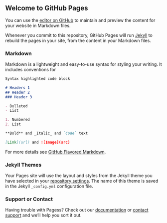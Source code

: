 ## Welcome to GitHub Pages

You can use the [editor on GitHub](https://github.com/HaoLiSky/try.io/edit/master/README.md) to maintain and preview the content for your website in Markdown files.

Whenever you commit to this repository, GitHub Pages will run [Jekyll](https://jekyllrb.com/) to rebuild the pages in your site, from the content in your Markdown files.

### Markdown

Markdown is a lightweight and easy-to-use syntax for styling your writing. It includes conventions for

```markdown
Syntax highlighted code block

# Headers 1
## Header 2
### Header 3

- Bulleted
- List

1. Numbered
2. List

**Bold** and _Italic_ and `Code` text

[Link](url) and ![Image](src)
```

For more details see [GitHub Flavored Markdown](https://guides.github.com/features/mastering-markdown/).

### Jekyll Themes

Your Pages site will use the layout and styles from the Jekyll theme you have selected in your [repository settings](https://github.com/HaoLiSky/try.io/settings). The name of this theme is saved in the Jekyll `_config.yml` configuration file.

### Support or Contact

Having trouble with Pagess? Check out our [documentation](https://help.github.com/categories/github-pages-basics/) or [contact support](https://github.com/contact) and we’ll help you sort it out.
